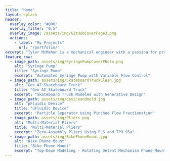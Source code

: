 ```yaml
---
title: "Home"
layout: splash
header:
  overlay_color: "#000"
  overlay_filter: "0.5"
  overlay_image: /assets/img/GitHubCoverPage3.png
  actions:
    - label: "My Projects"
      url: "/portfolio/"
excerpt: "Tyler McMahon is a mechanical engineer with a passion for product design and institutional HVAC systems, with a focus on mechanical design."
feature_row:
  - image_path: assets/img/SyringePumpCoverPhoto.png
    alt: "Syringe Pump"
    title: "Syringe Pump"
    excerpt: "Automated Syringe Pump with Variable Flow Control"
  - image_path: assets/img/SkateboardTruckClean.jpg
    alt: "Gen AI Skateboard Truck"
    title: "Gen AI Skateboard Truck"
    excerpt: "Skateboard Truck Modeled with Generative Design"
  - image_path: assets/img/deviceandmold.jpg
    alt: "µFluidic Device"
    title: "µFluidic Device"
    excerpt: "Particle Separator using Pinched Flow Fractionation"
  - image_path: assets/img/Pliers.png
    alt: "Multi-Material Pliers"
    title: "Multi-Material Pliers"
    excerpt: "Zero-Assembly Pliers Using PLS and TPU 95a"
  - image_path: assets/img/BikePhoneMount.jpg
    alt: "Bike Phone Mount"
    title: "Bike Phone Mount"
    excerpt: "Top-Down Modeling - Rotating Detent Mechanism Phone Mount for Bikes"
---
```

